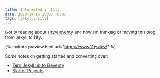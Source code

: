 ```yaml
---
title: Interested in 11ty
date: 2023-10-16 20:08 -0500
tags: [jekyll, 11ty]
---
```

Got to reading about [11ty/eleventy](https://www.11ty.dev/) and now I'm thinking
of moving this blog from Jekyll to 11ty.

{% include preview.html url="https://www.11ty.dev/" %}

Some notes on getting started and converting over:

- [Turn Jekyll up to Eleventy](https://24ways.org/2018/turn-jekyll-up-to-eleventy/)
- [Starter Projects](https://www.11ty.dev/docs/starter/)


